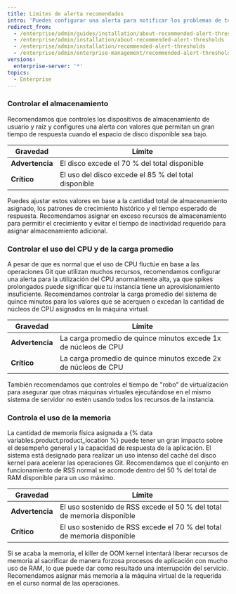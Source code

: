 ```yaml
---
title: Límites de alerta recomendados
intro: 'Puedes configurar una alerta para notificar los problemas de tus recursos de sistema antes de que afecten el desempeño de tu aparato {% data variables.product.prodname_ghe_server %}.'
redirect_from:
  - /enterprise/admin/guides/installation/about-recommended-alert-thresholds/
  - /enterprise/admin/installation/about-recommended-alert-thresholds
  - /enterprise/admin/installation/recommended-alert-thresholds
  - /enterprise/admin/enterprise-management/recommended-alert-thresholds
versions:
  enterprise-server: '*'
topics:
  - Enterprise
---
```


### Controlar el almacenamiento

Recomendamos que controles los dispositivos de almacenamiento de usuario y raíz y configures una alerta con valores que permitan un gran tiempo de respuesta cuando el espacio de disco disponible sea bajo.

| Gravedad        | Límite                                               |
| --------------- | ---------------------------------------------------- |
| **Advertencia** | El disco excede el 70 % del total disponible         |
| **Crítico**     | El uso del disco excede el 85 % del total disponible |

Puedes ajustar estos valores en base a la cantidad total de almacenamiento asignado, los patrones de crecimiento histórico y el tiempo esperado de respuesta. Recomendamos asignar en exceso recursos de almacenamiento para permitir el crecimiento y evitar el tiempo de inactividad requerido para asignar almacenamiento adicional.

### Controlar el uso del CPU y de la carga promedio

A pesar de que es normal que el uso de CPU fluctúe en base a las operaciones Git que utilizan muchos recursos, recomendamos configurar una alerta para la utilización del CPU anormalmente alta, ya que spikes prolongados puede significar que tu instancia tiene un aprovisionamiento insuficiente. Recomendamos controlar la carga promedio del sistema de quince minutos para los valores que se acerquen o excedan la cantidad de núcleos de CPU asignados en la máquina virtual.

| Gravedad        | Límite                                                          |
| --------------- | --------------------------------------------------------------- |
| **Advertencia** | La carga promedio de quince minutos excede 1x de núcleos de CPU |
| **Crítico**     | La carga promedio de quince minutos excede 2x de núcleos de CPU |

También recomendamos que controles el tiempo de "robo" de virtualización para asegurar que otras máquinas virtuales ejecutándose en el mismo sistema de servidor no estén usando todos los recursos de la instancia.

### Controla el uso de la memoria

La cantidad de memoria física asignada a {% data variables.product.product_location %} puede tener un gran impacto sobre el desempeño general y la capacidad de respuesta de la aplicación. El sistema está designado para realizar un uso intenso del caché del disco kernel para acelerar las operaciones Git. Recomendamos que el conjunto en funcionamiento de RSS normal se acomode dentro del 50 % del total de RAM disponible para un uso máximo.

| Gravedad        | Límite                                                                 |
| --------------- | ---------------------------------------------------------------------- |
| **Advertencia** | El uso sostenido de RSS excede el 50 % del total de memoria disponible |
| **Crítico**     | El uso sostenido de RSS excede el 70 % del total de memoria disponible |

Si se acaba la memoria, el killer de OOM kernel intentará liberar recursos de memoria al sacrificar de manera forzosa procesos de aplicación con mucho uso de RAM, lo que puede dar como resultado una interrupción del servicio. Recomendamos asignar más memoria a la máquina virtual de la requerida en el curso normal de las operaciones.
